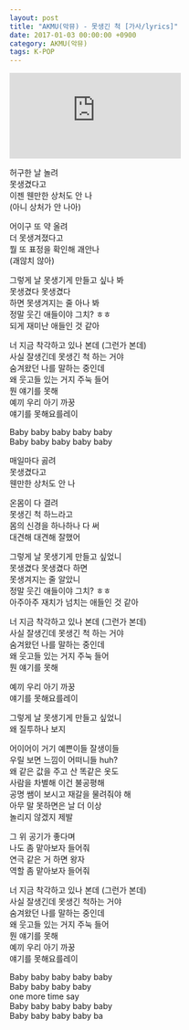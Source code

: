 ```yaml
---
layout: post
title: "AKMU(악뮤) - 못생긴 척 [가사/lyrics]"
date: 2017-01-03 00:00:00 +0900
category: AKMU(악뮤)
tags: K-POP
---
```


<div class="youtube-iframe-container iframe-16-to-9">
    <iframe src="https://www.youtube.com/embed/1BN9wlMcdVc" title="AKMU(악뮤) - 못생긴 척" frameborder="0" allow="accelerometer; autoplay; clipboard-write; encrypted-media; gyroscope; picture-in-picture; web-share" allowfullscreen></iframe>
</div>

허구한 날 놀려   
못생겼다고  
이젠 웬만한 상처도 안 나   
(아니 상처가 안 나아)

어이구 또 약 올려   
더 못생겨졌다고  
뭘 또 표정을 확인해 괘안나   
(괘않치 않아)

그렇게 날 못생기게 만들고 싶나 봐   
못생겼다 못생겼다   
하면 못생겨지는 줄 아나 봐   
정말 웃긴 애들이야 그치? ㅎㅎ  
되게 재미난 애들인 것 같아 

너 지금 착각하고 있나 본데 (그런가 본데)  
사실 잘생긴데 못생긴 척 하는 거야  
숨겨왔던 나를 말하는 중인데  
왜 웃고들 있는 거지 주눅 들어  
뭔 얘기를 못해   
예끼 우리 아기 까꿍  
얘기를 못해요를레이

Baby baby baby baby baby  
Baby baby baby baby baby

매일마다 곯려   
못생겼다고  
웬만한 상처도 안 나 

온몸이 다 결려   
못생긴 척 하느라고  
몸의 신경을 하나하나 다 써  
대견해 대견해 잘했어

그렇게 날 못생기게 만들고 싶었니   
못생겼다 못생겼다 하면   
못생겨지는 줄 알았니   
정말 웃긴 애들이야 그치? ㅎㅎ  
아주아주 재치가 넘치는 애들인 것 같아

너 지금 착각하고 있나 본데 (그런가 본데)  
사실 잘생긴데 못생긴 척 하는 거야  
숨겨왔던 나를 말하는 중인데  
왜 웃고들 있는 거지 주눅 들어  
뭔 얘기를 못해 

예끼 우리 아기 까꿍  
얘기를 못해요를레이

그렇게 날 못생기게 만들고 싶었니  
왜 질투하나 보지

어이어이 거기 예쁜이들 잘생이들  
우릴 보면 느낌이 어떠니들 huh?  
왜 같은 값을 주고 산 똑같은 옷도  
사람을 차별해 이건 불공평해  
공명 쌤이 보시고 재갈을 물려줘야 해  
아무 말 못하면은 날 더 이상   
놀리지 않겠지 제발

그 위 공기가 좋다며   
나도 좀 맡아보자 들어줘  
연극 같은 거 하면 왕자   
역할 좀 맡아보자 들어줘

너 지금 착각하고 있나 본데 (그런가 본데)  
사실 잘생긴데 못생긴 척하는 거야  
숨겨왔던 나를 말하는 중인데  
왜 웃고들 있는 거지 주눅 들어  
뭔 얘기를 못해   
예끼 우리 아기 까꿍  
얘기를 못해요를레이

Baby baby baby baby baby  
Baby baby baby baby   
one more time say  
Baby baby baby baby baby  
Baby baby baby baby ba